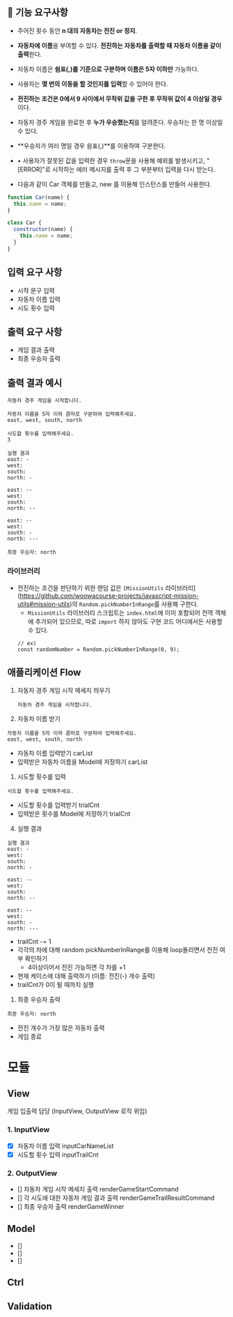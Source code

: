 ## **🎯** 기능 요구사항

- 주어진 횟수 동안 **n 대의 자동차는 전진 or 정지**.
- **자동차에 이름**을 부여할 수 있다. **전진하는 자동차를 출력할 때 자동차 이름을 같이 출력**한다.
- 자동차 이름은 **쉼표(,)를 기준으로 구분하며 이름은 5자 이하만** 가능하다.
- 사용자는 **몇 번의 이동을 할 것인지를 입력**할 수 있어야 한다.
- **전진하는 조건은 0에서 9 사이에서 무작위 값을 구한 후 무작위 값이 4 이상일 경우**이다.
- 자동차 경주 게임을 완료한 후 **누가 우승했는지**를 알려준다. 우승자는 한 명 이상일 수 있다.
- **우승자가 여러 명일 경우 쉼표(,)**를 이용하여 구분한다.
- • 사용자가 잘못된 값을 입력한 경우 `throw`문을 사용해 예외를 발생시키고, "[ERROR]"로 시작하는 에러 메시지를 출력 후 그 부분부터 입력을 다시 받는다.

- 다음과 같이 Car 객체를 만들고, new 를 이용해 인스턴스를 만들어 사용한다.

```jsx
function Car(name) {
  this.name = name;
}

class Car {
  constructor(name) {
    this.name = name;
  }
}
```

## 입력 요구 사항

- 시작 문구 입력
- 자동차 이름 입력
- 시도 횟수 입력

## 출력 요구 사항

- 게임 결과 출력
- 최종 우승자 출력

## 출력 결과 예시

```
자동차 경주 게임을 시작합니다.

자동차 이름을 5자 이하 콤마로 구분하여 입력해주세요.
east, west, south, north

시도할 횟수를 입력해주세요.
3

실행 결과
east: -
west:
south:
north: -

east: --
west:
south:
north: --

east: --
west:
south: -
north: ---

최종 우승자: north
```

### 라이브러리

- 전진하는 조건을 판단하기 위한 랜덤 값은 `[MissionUtils` 라이브러리](https://github.com/woowacourse-projects/javascript-mission-utils#mission-utils)의 `Random.pickNumberInRange`를 사용해 구한다.
  - `MissionUtils` 라이브러리 스크립트는 `index.html`에 이미 포함되어 전역 객체에 추가되어 있으므로, 따로 `import` 하지 않아도 구현 코드 어디에서든 사용할 수 있다.
  ```
  // ex)
  const randomNumber = Random.pickNumberInRange(0, 9);
  ```

## 애플리케이션 Flow

1. 자동차 경주 게임 시작 메세지 띄우기
   ```
   자동차 경주 게임을 시작합니다.
   ```
2. 자동차 이름 받기

```
자동차 이름을 5자 이하 콤마로 구분하여 입력해주세요.
east, west, south, north
```

- 자동차 이름 입력받기 carList
- 입력받은 자동차 이름을 Model에 저장하기 carList

1. 시도할 횟수를 입력

```
시도할 횟수를 입력해주세요.
```

- 시도할 횟수를 입력받기 trialCnt
- 입력받은 횟수를 Model에 저장하기 trialCnt

4. 실행 결과

```
실행 결과
east: -
west:
south:
north: -

east: --
west:
south:
north: --

east: --
west:
south: -
north: ---
```

- trailCnt -= 1
- 각각의 차에 대해 random pickNumberInRange를 이용해 loop돌리면서 전진 여부 확인하기
  - 4이상이어서 전진 가능하면 각 차를 +1
- 현재 케이스에 대해 출력하기 (이름: 전진(-) 개수 출력)
- trailCnt가 0이 될 때까지 실행

1. 최종 우승자 출력

```
최종 우승자: north
```

- 전진 개수가 가장 많은 자동차 출력
- 게임 종료

# 모듈

## View

게임 입출력 담당 (InputView, OutputView 로직 위임)

### 1. InputView

- [x] 자동차 이름 입력 inputCarNameList
- [x] 시도할 횟수 입력 inputTrailCnt

### 2. OutputView

- [] 자동차 게임 시작 메세지 출력 renderGameStartCommand
- [] 각 시도에 대한 자동차 게임 결과 출력 renderGameTrailResultCommand
- [] 최종 우승자 출력 renderGameWinner

## Model

- []
- []
- []

## Ctrl

## Validation
